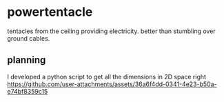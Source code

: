 # powertentacle
tentacles from the ceiling providing electricity. better than stumbling over ground cables.

## planning
I developed a python script to get all the dimensions in 2D space right
https://github.com/user-attachments/assets/36a6f4dd-0341-4e23-b50a-e74bf8359c15


